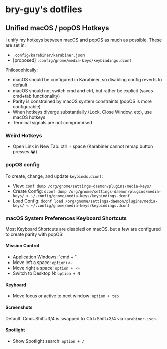 # bry-guy's dotfiles

## Unified macOS / popOS Hotkeys

I unify my hotkeys between macOS and popOS as much as possible. These are set in:
- `.config/karabiner/karabiner.json`
- [proposed] `.config/gnome/media-keys/keybindings.dconf`

Philosophically:
- macOS should be configured in Karabiner, so disabling config reverts to default
- macOS should not switch cmd and ctrl, but rather be explicit (saves cmd+tab functionality)
- Parity is constrained by macOS system constraints (popOS is more configurable)
- When hotkeys diverge substantially (Lock, Close Window, etc), use macOS hotkeys
- Terminal signals are not compromised

### Weird Hotkeys

- Open Link in New Tab: ctrl + space (Karabiner cannot remap button presses :sob:)

### popOS config

To create, change, and update `keybinds.dconf`:
- View: `conf dump /org/gnome/settings-daemon/plugins/media-keys/`
- Create Config: `dconf dump /org/gnome/settings-daemon/plugins/media-keys/ > ~/.config/gnome/media-keys/keybindings.dconf`
- Load Config: `dconf load /org/gnome/settings-daemon/plugins/media-keys/ < ~/.config/gnome/media-keys/keybindings.dconf`

### macOS System Preferences Keyboard Shortcuts

Most Keyboard Shortcuts are disabled on macOS, but a few are configured to create parity with popOS:

#### Mission Control

- Application Windows: `cmd + ``
- Move left a space: `option+<-`
- Move right a space: `option + ->`
- Switch to Desktop N: `option + N`

#### Keyboard

- Move focus or active to next window: `option + tab`

#### Screenshots

Default. Cmd+Shift+3/4 is swapped to Ctrl+Shift+3/4 via `karabiner.json`.

#### Spotlight

- Show Spotlight search: `option + /`

